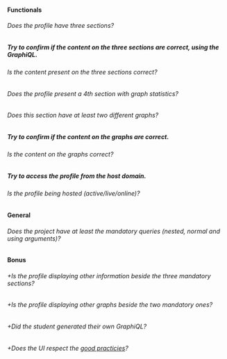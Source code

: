 #### Functionals

###### Does the profile have three sections?

##### Try to confirm if the content on the three sections are correct, using the **GraphiQL**.

###### Is the content present on the three sections correct?

###### Does the profile present a 4th section with graph statistics?

###### Does this section have at least two different graphs?

##### Try to confirm if the content on the graphs are correct.

###### Is the content on the graphs correct?

##### Try to access the profile from the host domain.

###### Is the profile being hosted (active/live/online)?

#### General

###### Does the project have at least the mandatory queries (_nested_, _normal_ and using _arguments_)?

#### Bonus

###### +Is the profile displaying other information beside the three mandatory sections?

###### +Is the profile displaying other graphs beside the two mandatory ones?

###### +Did the student generated their own GraphiQL?

###### +Does the UI respect the [good practicies](https://public.01-edu.org/subjects/good-practices/)?
